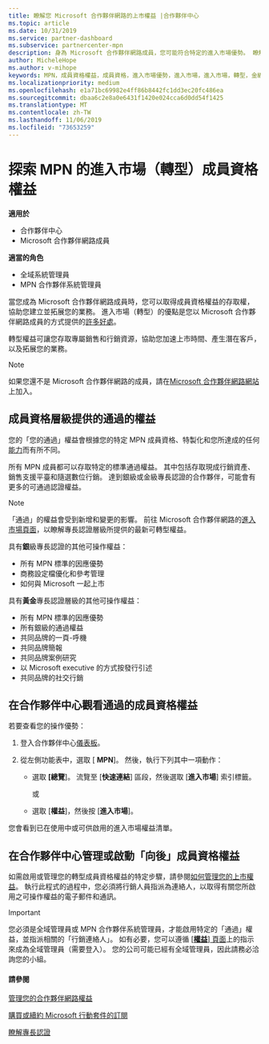 ```yaml
---
title: 瞭解您 Microsoft 合作夥伴網路的上市權益 |合作夥伴中心
ms.topic: article
ms.date: 10/31/2019
ms.service: partner-dashboard
ms.subservice: partnercenter-mpn
description: 身為 Microsoft 合作夥伴網路成員，您可能符合特定的進入市場優勢。 瞭解各種不同層級的上市權益，以及如何在合作夥伴中心內加以啟用和管理。
author: MicheleHope
ms.author: v-mihope
keywords: MPN，成員資格權益，成員資格，進入市場優勢，進入市場，進入市場，轉型，金級成員資格，銀級成員資格
ms.localizationpriority: medium
ms.openlocfilehash: e1a71bc69982e4ff86b8442fc1dd3ec20fc486ea
ms.sourcegitcommit: dbaa6c2e8a0e6431f1420e024cca6d0dd54f1425
ms.translationtype: MT
ms.contentlocale: zh-TW
ms.lasthandoff: 11/06/2019
ms.locfileid: "73653259"
---
```

# <a name="explore-your-mpn-go-to-market-gtm-membership-benefits"></a>探索 MPN 的進入市場（轉型）成員資格權益

**適用於**

- 合作夥伴中心
- Microsoft 合作夥伴網路成員

**適當的角色**

- 全域系統管理員
- MPN 合作夥伴系統管理員

當您成為 Microsoft 合作夥伴網路成員時，您可以取得成員資格權益的存取權，協助您建立並拓展您的業務。 進入市場（轉型）的優點是您以 Microsoft 合作夥伴網路成員的方式提供的[許多好處](https://partner.microsoft.com/manage-your-partner-network-benefits)。 

轉型權益可讓您存取專屬銷售和行銷資源，協助您加速上市時間、產生潛在客戶，以及拓展您的業務。

>[!NOTE]
>如果您還不是 Microsoft 合作夥伴網路的成員，請在[Microsoft 合作夥伴網路網站](https://partner.microsoft.com/membership)上加入。


## <a name="gtm-benefits-available-by-membership-level"></a>成員資格層級提供的通過的權益

您的「您的通過」權益會根據您的特定 MPN 成員資格、特製化和您所達成的任何[能力](learn-about-competencies.md)而有所不同。

所有 MPN 成員都可以存取特定的標準通過權益。 其中包括存取現成行銷資產、銷售支援平臺和隨選數位行銷。 達到銀級或金級專長認證的合作夥伴，可能會有更多的可通過認證權益。

>[!NOTE]
>「通過」的權益會受到新增和變更的影響。 前往 Microsoft 合作夥伴網路的[進入市場頁面](https://partner.microsoft.com/membership/go-to-market)，以瞭解專長認證層級所提供的最新可轉型權益。

具有**銀**級專長認證的其他可操作權益：

- 所有 MPN 標準的因應優勢
- 商務設定檔優化和參考管理
- 如何與 Microsoft 一起上市

具有**黃金**專長認證層級的其他可操作權益：

- 所有 MPN 標準的因應優勢
- 所有銀級的通過權益
- 共同品牌的一頁-呼機
- 共同品牌簡報
- 共同品牌案例研究
- 以 Microsoft executive 的方式按發行引述
- 共同品牌的社交行銷

## <a name="view-gtm-membership-benefits-in-the-partner-center"></a>在合作夥伴中心觀看通過的成員資格權益

若要查看您的操作優勢：

1. 登入合作夥伴中心[儀表板]( https://docs.microsoft.com/partner-center/)。

2. 從左側功能表中，選取 [ **MPN**]。 然後，執行下列其中一項動作：

    - 選取 **[總覽**]。 流覽至 [**快速連結**] 區段，然後選取 [**進入市場**] 索引標籤。

      或

    - 選取 [**權益**]，然後按 [**進入市場**]。

您會看到已在使用中或可供啟用的進入市場權益清單。

## <a name="manage-or-activate-gtm-membership-benefits-in-the-partner-center"></a>在合作夥伴中心管理或啟動「向後」成員資格權益

如需啟用或管理您的轉型成員資格權益的特定步驟，請參閱[如何管理您的上市權益](manage-your-partner-network-benefits.md#manage-go-to-market-benefits)。 執行此程式的過程中，您必須將行銷人員指派為連絡人，以取得有關您所啟用之可操作權益的電子郵件和通訊。

>[!IMPORTANT]
>您必須是全域管理員或 MPN 合作夥伴系統管理員，才能啟用特定的「通過」權益，並指派相關的「行銷連絡人」。 如有必要，您可以遵循 [ [**權益**] 頁面](https://partnercenter.microsoft.com/pcv/partnership/benefits)上的指示來成為全域管理員（需要登入）。 您的公司可能已經有全域管理員，因此請務必洽詢您的小組。

#### <a name="see-also"></a>請參閱

[管理您的合作夥伴網路權益](manage-your-partner-network-benefits.md)

[購買或續約 Microsoft 行動套件的訂閱](mpn-get-action-pack.md)

[瞭解專長認證](learn-about-competencies.md)